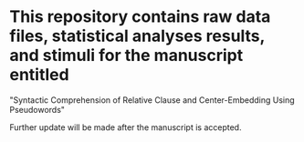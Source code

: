 # This repository contains raw data files, statistical analyses results, and stimuli for the manuscript entitled
"Syntactic Comprehension of Relative Clause and Center-Embedding Using Pseudowords"

Further update will be made after the manuscript is accepted.
